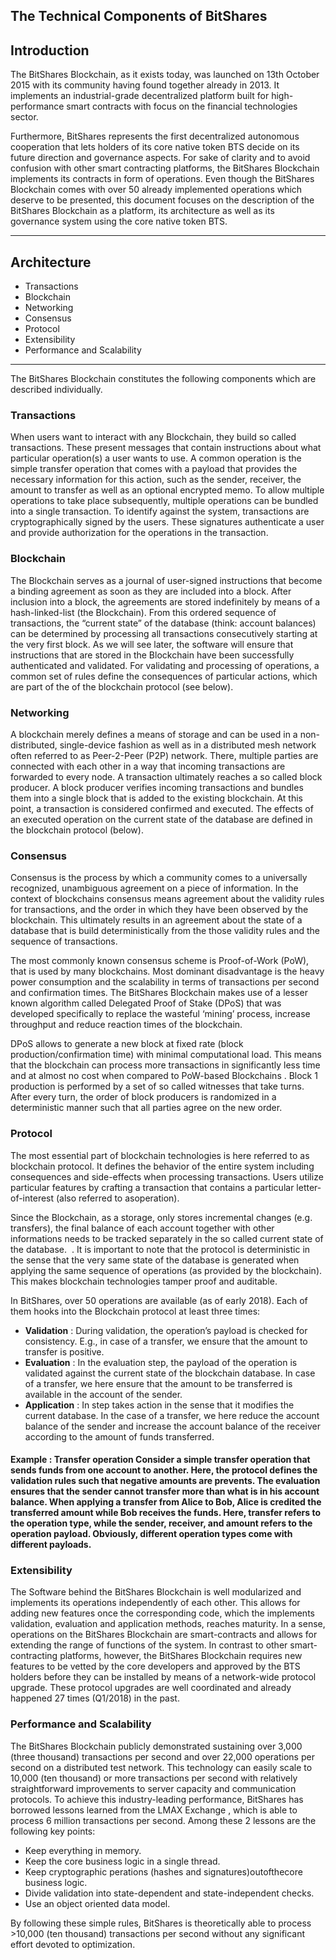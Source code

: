 ## The Technical Components of BitShares

## Introduction

The BitShares Blockchain, as it exists today, was launched on 13th October 2015 with its community having found together already in 2013. It implements an industrial-grade decentralized platform built for high-performance smart contracts with focus on the financial technologies sector.

Furthermore, BitShares represents the first decentralized autonomous cooperation that lets holders of its core native token BTS decide on its future direction and governance aspects. For sake of clarity and to avoid confusion with other smart contracting platforms, the BitShares Blockchain implements its contracts in form of ​operations. Even though the BitShares Blockchain comes with over 50 already implemented operations which deserve to be presented, this document focuses on the description of the BitShares Blockchain as a platform, its architecture as well as its governance system using the core native token BTS.

***

## Architecture
- Transactions
- Blockchain
- Networking
- Consensus
- Protocol
- Extensibility
- Performance and Scalability

***

The BitShares Blockchain constitutes the following components which are described individually.

### Transactions

When users want to interact with any Blockchain, they build so called transactions. These present messages that contain instructions about what particular operation(s) a user wants to use. A common operation is the simple transfer operation that comes with a payload that provides the necessary information for this action, such as the sender, receiver, the amount to transfer as well as an optional encrypted memo. To allow multiple operations to take place subsequently, multiple operations can be bundled into a single transaction. To identify against the system, transactions are cryptographically signed by the users. These signatures authenticate a user and provide authorization for the operations in the transaction.

### Blockchain

The Blockchain serves as a journal of user-signed instructions that become a binding agreement as soon as they are included into a block. After inclusion into a block, the agreements are stored indefinitely by means of a hash-linked-list (the Blockchain). From this ordered sequence of transactions, the “current state” of the database (think: account balances) can be determined by processing all transactions consecutively starting at the very first block. As we will see later, the software will ensure that instructions that are stored in the Blockchain have been successfully authenticated and validated. For validating and processing of operations, a common set of rules define the consequences of particular actions, which are part of the of the blockchain protocol (see below).

### Networking

A blockchain merely defines a means of storage and can be used in a non-distributed, single-device fashion as well as in a distributed mesh network often referred to as Peer-2-Peer (P2P) network. There, multiple parties are connected with each other in a way that incoming transactions are forwarded to every node. A transaction ultimately reaches a so called block producer. A block producer verifies incoming transactions and bundles them into a single block that is added to the existing blockchain. At this point, a transaction is considered confirmed and executed. The effects of an executed operation on the current state of the database are defined in the blockchain protocol (below).

### Consensus

Consensus is the process by which a community comes to a universally recognized, unambiguous agreement on a piece of information. In the context of blockchains consensus means agreement about the validity rules for transactions, and the order in which they have been observed by the blockchain. This ultimately results in an agreement about the state of a database that is build deterministically from the those validity rules and the sequence of transactions.

The most commonly known consensus scheme is Proof-of-Work (PoW), that is used by many blockchains. Most dominant disadvantage is the heavy power consumption and the scalability in terms of transactions per second and confirmation times. The BitShares Blockchain makes use of a lesser known algorithm called Delegated Proof of Stake (DPoS) that was developed specifically to replace the wasteful ‘mining’ process, increase throughput and reduce reaction times of the blockchain.

DPoS allows to generate a new block at fixed rate (block production/confirmation time) with minimal computational load. This means that the blockchain can process more transactions in significantly less time and at almost no cost when compared to PoW-based Blockchains . Block 1 production is performed by a set of so called ​witnesses that take turns. After every turn, the order of block producers is randomized in a deterministic manner such that all parties agree on the new order.

### Protocol

The most essential part of blockchain technologies is here referred to as blockchain protocol. It defines the behavior of the entire system including consequences and side-effects when processing transactions. Users utilize particular features by crafting a transaction that contains a particular letter-of-interest (also referred to as ​operation).

Since the Blockchain, as a storage, only stores incremental changes (e.g. transfers), the final balance of each account together with other informations needs to be tracked separately in the so called ​current state of the database. ​ . It is important to note that the protocol is deterministic in the sense that the very same state of the database is generated when applying the same sequence of operations (as provided by the blockchain). This makes blockchain technologies tamper proof and auditable.

In BitShares, over 50 operations are available (as of early 2018). Each of them hooks into the Blockchain protocol at least three times:

- **Validation** : During validation, the operation’s payload is checked for consistency. E.g., in case of a transfer, we ensure that the amount to transfer is positive.
- **Evaluation** : In the evaluation step, the payload of the operation is validated against the current state of the blockchain database. In case of a transfer, we here ensure that the amount to be transferred is available in the account of the sender.
- **Application** : In step takes action in the sense that it modifies the current database. In the case of a transfer, we here reduce the account balance of the sender and increase the account balance of the receiver according to the amount of funds transferred.

#### Example : Transfer operation Consider a simple ​transfer operation that sends funds from one account to another. Here, the protocol defines the validation rules such that negative amounts are prevents. The evaluation ensures that the sender cannot transfer more than what is in his account balance. When applying a transfer from Alice to Bob, Alice is credited the transferred amount while Bob receives the funds. Here, ​transfer refers to the operation ​type, while the sender, receiver, and amount refers to the operation ​payload. Obviously, different operation types come with different payloads.

### Extensibility

The Software behind the BitShares Blockchain is well modularized and implements its operations independently of each other. This allows for adding new features once the corresponding code, which the implements validation, evaluation and application methods, reaches maturity. In a sense, operations on the BitShares Blockchain are ​smart-contracts and allows for extending the range of functions of the system. In contrast to other smart-contracting platforms, however, the BitShares Blockchain requires new features to be vetted by the core developers and approved by the BTS holders before they can be installed by means of a network-wide protocol upgrade. These protocol upgrades are well coordinated and already happened 27 times (Q1/2018) in the past.

### Performance and Scalability

The BitShares Blockchain publicly demonstrated sustaining over 3,000 (three thousand) transactions per second and over 22,000 operations per second on a distributed test network. This technology can easily scale to 10,000 (ten thousand) or more transactions per second with relatively straightforward improvements to server capacity and communication protocols. To achieve this industry-leading performance, BitShares has borrowed lessons learned from the LMAX Exchange , which is able to process 6 million transactions per second. Among these 2 lessons are the following key points:

- Keep​ everything​ in memory.
- Keep the core​ business logic in​ a single thread.
- Keep​​ cryptographic​​ perations (hashes​​ and signatures)​​out​​of​​the​​core​​business logic.
- Divide validation into state-dependent and state-independent checks.
- Use an object oriented data model.

By following these simple rules, BitShares is theoretically able to process >10,000 (ten thousand) transactions per second without any significant​ ​effort​ devoted​ to​ optimization.
